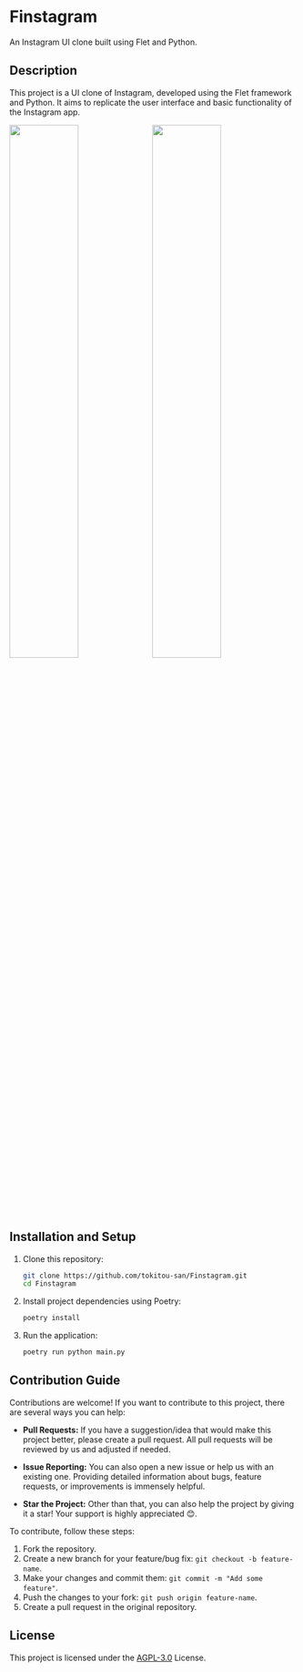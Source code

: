 # Finstagram

An Instagram UI clone built using Flet and Python.

## Description
This project is a UI clone of Instagram, developed using the Flet framework and Python. It aims to replicate the user interface and basic functionality of the Instagram app.
<p>
   <img width="49%" src="https://github.com/tokitou-san/Finstagram/assets/114811070/bc3cebda-548f-43fc-af69-f2d7823375de" />
   <img width="49%" src="https://github.com/tokitou-san/Finstagram/assets/114811070/72917aeb-fdec-4719-8254-d788973f7c3c" />
</p>

## Installation and Setup

1. Clone this repository:
   ```bash
   git clone https://github.com/tokitou-san/Finstagram.git
   cd Finstagram
   ```
2. Install project dependencies using Poetry:
   ```bash
   poetry install
   ```
3. Run the application:
   ```bash
   poetry run python main.py
   ```

## Contribution Guide

Contributions are welcome! If you want to contribute to this project, there are several ways you can help:

- **Pull Requests:** If you have a suggestion/idea that would make this project better, please create a pull request. All pull requests will be reviewed by us and adjusted if needed.

- **Issue Reporting:** You can also open a new issue or help us with an existing one. Providing detailed information about bugs, feature requests, or improvements is immensely helpful.

- **Star the Project:** Other than that, you can also help the project by giving it a star! Your support is highly appreciated 😊.

To contribute, follow these steps:

1. Fork the repository.
2. Create a new branch for your feature/bug fix: `git checkout -b feature-name`.
3. Make your changes and commit them: `git commit -m "Add some feature"`.
4. Push the changes to your fork: `git push origin feature-name`.
5. Create a pull request in the original repository.

## License

This project is licensed under the [AGPL-3.0](https://github.com/tokitou-san/Finstagram/blob/main/LICENSE) License.

